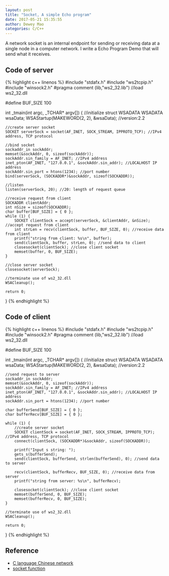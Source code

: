 ```yaml
--- 
layout: post 
title: "Socket, A simple Echo program" 
date: 2017-05-21 15:35:55 
author: Dewey Mao 
categories: C/C++ 
--- 
```


A network socket is an internal endpoint for sending or receiving data at a single node in a computer network.
I write a Echo Program Demo that will send what it receives.   

## Code of server

{% highlight c++ linenos %}
#include "stdafx.h"
#include "ws2tcpip.h"
#include "winsock2.h"
#pragma comment (lib,"ws2_32.lib") //load ws2_32.dll

#define BUF_SIZE 100

int _tmain(int argc, _TCHAR* argv[])
{
	//initialize struct WSADATA
	WSADATA wsaData;
	WSAStartup(MAKEWORD(2, 2), &wsaData); //version:2.2

	//create server socket
	SOCKET serverSock = socket(AF_INET, SOCK_STREAM, IPPROTO_TCP); //IPv4 address, TCP protocol

	//bind socket
	sockaddr_in sockAddr;
	memset(&sockAddr, 0, sizeof(sockAddr));
	sockAddr.sin_family = AF_INET; //IPv4 address
	inet_pton(AF_INET, "127.0.0.1", &sockAddr.sin_addr); //LOCALHOST IP address
	sockAddr.sin_port = htons(1234); //port number
	bind(serverSock, (SOCKADDR*)&sockAddr, sizeof(SOCKADDR));

	//listen
	listen(serverSock, 20); //20: length of request queue

	//receive request from client
	SOCKADDR clientAddr;
	int nSize = sizeof(SOCKADDR);
	char buffer[BUF_SIZE] = { 0 };
	while (1) {
		SOCKET clientSock = accept(serverSock, &clientAddr, &nSize); //accept request from client
		int strLen = recv(clientSock, buffer, BUF_SIZE, 0); //receive data from client
		printf("string from client: %s\n", buffer);
		send(clientSock, buffer, strLen, 0); //send data to client
		closesocket(clientSock); //close client socket
		memset(buffer, 0, BUF_SIZE);
	}

	//close server socket
	closesocket(serverSock);

	//terminate use of ws2_32.dll
	WSACleanup();

	return 0;
}
{% endhighlight %}   

## Code of client

{% highlight c++ linenos %}
#include "stdafx.h"
#include "ws2tcpip.h"
#include "winsock2.h"
#pragma comment (lib,"ws2_32.lib") //load ws2_32.dll

#define BUF_SIZE 100

int _tmain(int argc, _TCHAR* argv[])
{
	//initialize struct WSADATA
	WSADATA wsaData;
	WSAStartup(MAKEWORD(2, 2), &wsaData); //version:2.2

	//send request to server
	sockaddr_in sockAddr;
	memset(&sockAddr, 0, sizeof(sockAddr));
	sockAddr.sin_family = AF_INET; //IPv4 address
	inet_pton(AF_INET, "127.0.0.1", &sockAddr.sin_addr); //LOCALHOST IP address
	sockAddr.sin_port = htons(1234); //port number
	
	char bufferSend[BUF_SIZE] = { 0 };
	char bufferRecv[BUF_SIZE] = { 0 };
	
	while (1) {
		//create server socket
		SOCKET clientSock = socket(AF_INET, SOCK_STREAM, IPPROTO_TCP); //IPv4 address, TCP protocol
		connect(clientSock, (SOCKADDR*)&sockAddr, sizeof(SOCKADDR));

		printf("Input s string: ");
		gets_s(bufferSend);
		send(clientSock, bufferSend, strlen(bufferSend), 0); //send data to server

		recv(clientSock, bufferRecv, BUF_SIZE, 0); //receive data from server
		printf("string from server: %s\n", bufferRecv);

		closesocket(clientSock); //close client socket
		memset(bufferSend, 0, BUF_SIZE);
		memset(bufferRecv, 0, BUF_SIZE);
	}

	//terminate use of ws2_32.dll
	WSACleanup();

	return 0;
}
{% endhighlight %}

## Reference
- <a href="http://c.biancheng.net/cpp/html/3029.html" target="_blank">C language Chinese network</a>
- <a href="https://msdn.microsoft.com/en-us/library/ms740506(v=vs.85).aspx" target="_blank">socket function</a>